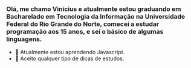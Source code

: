 

### Olá, me chamo Vinícius e atualmente estou graduando em Bacharelado em Tecnologia da Informação na Universidade Federal do Rio Grande do Norte, comecei a estudar programação aos 15 anos, e sei o básico de algumas linguagens.

- 🌱 Atualmente estou aprendendo Javascript.
- 🤔 Aceito qualquer tipo de dicas de estudos.
